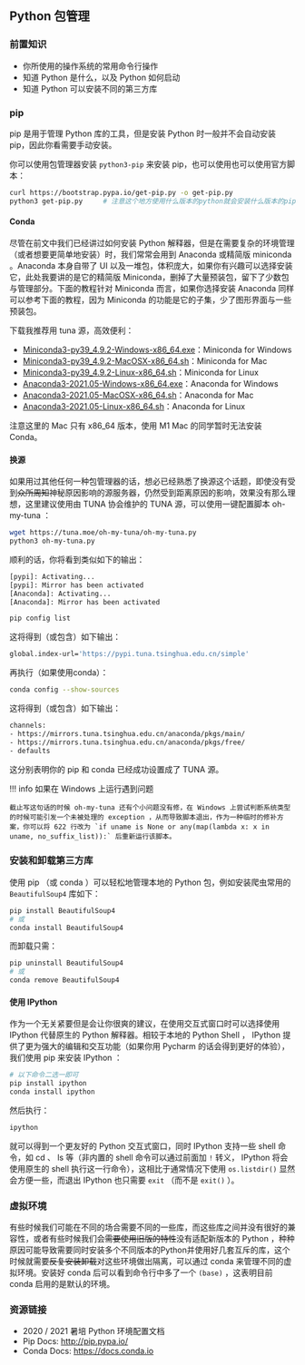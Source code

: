 ## Python 包管理

### 前置知识

+ 你所使用的操作系统的常用命令行操作
+ 知道 Python 是什么，以及 Python 如何启动
+ 知道 Python 可以安装不同的第三方库

### pip

pip 是用于管理 Python 库的工具，但是安装 Python 时一般并不会自动安装 pip，因此你看需要手动安装。

你可以使用包管理器安装 `python3-pip` 来安装 pip，也可以使用也可以使用官方脚本：

```bash
curl https://bootstrap.pypa.io/get-pip.py -o get-pip.py
python3 get-pip.py     # 注意这个地方使用什么版本的python就会安装什么版本的pip
```

#### Conda

尽管在前文中我们已经讲过如何安装 Python 解释器，但是在需要复杂的环境管理（或者想要更简单地安装）时，我们常常会用到 Anaconda 或精简版 miniconda 。Anaconda 本⾝⾃带了 UI 以及⼀堆包，体积庞⼤，如果你有兴趣可以选择安装它，此处我要讲的是它的精简版 Miniconda，删掉了⼤量预装包，留下了少数包与管理部分。下⾯的教程针对 Miniconda 而⾔，如果你选择安装 Anaconda 同样可以参考下⾯的教程，因为 Miniconda 的功能是它的⼦集，少了图形界⾯与⼀些预装包。

下载我推荐⽤ tuna 源，⾼效便利：

- [Miniconda3-py39_4.9.2-Windows-x86_64.exe](https://mirrors.tuna.tsinghua.edu.cn/anaconda/miniconda/Miniconda3-py39_4.9.2-Windows-x86_64.exe)：Miniconda for Windows
- [Miniconda3-py39_4.9.2-MacOSX-x86_64.sh](https://mirrors.tuna.tsinghua.edu.cn/anaconda/miniconda/Miniconda3-py39_4.9.2-MacOSX-x86_64.sh)：Miniconda for Mac
- [Miniconda3-py39_4.9.2-Linux-x86_64.sh](https://mirrors.tuna.tsinghua.edu.cn/anaconda/miniconda/Miniconda3-py39_4.9.2-Linux-x86_64.sh)：Miniconda for Linux
- [Anaconda3-2021.05-Windows-x86_64.exe](https://mirrors.tuna.tsinghua.edu.cn/anaconda/archive/Anaconda3-2021.05-Windows-x86_64.exe)：Anaconda for Windows
- [Anaconda3-2021.05-MacOSX-x86_64.sh](https://mirrors.tuna.tsinghua.edu.cn/anaconda/archive/Anaconda3-2021.05-MacOSX-x86_64.sh)：Anaconda for Mac
- [Anaconda3-2021.05-Linux-x86_64.sh](https://mirrors.tuna.tsinghua.edu.cn/anaconda/archive/Anaconda3-2021.05-Linux-x86_64.sh)：Anaconda for Linux

注意这里的 Mac 只有 x86_64 版本，使用 M1 Mac 的同学暂时无法安装 Conda。

#### 换源

如果用过其他任何一种包管理器的话，想必已经熟悉了换源这个话题，即使没有受到~~众所周知~~神秘原因影响的源服务器，仍然受到距离原因的影响，效果没有那么理想，这里建议使用由 TUNA 协会维护的 TUNA 源，可以使用一键配置脚本 oh-my-tuna ：

```bash
wget https://tuna.moe/oh-my-tuna/oh-my-tuna.py
python3 oh-my-tuna.py
```

顺利的话，你将看到类似如下的输出：

```bash
[pypi]: Activating...
[pypi]: Mirror has been activated
[Anaconda]: Activating...
[Anaconda]: Mirror has been activated
```

```bash
pip config list
```

这将得到（或包含）如下输出：

```bash
global.index-url='https://pypi.tuna.tsinghua.edu.cn/simple'
```

再执⾏（如果使用conda）：

```bash
conda config --show-sources
```

这将得到（或包含）如下输出：

```bash
channels:
- https://mirrors.tuna.tsinghua.edu.cn/anaconda/pkgs/main/
- https://mirrors.tuna.tsinghua.edu.cn/anaconda/pkgs/free/
- defaults
```

这分别表明你的 pip 和 conda 已经成功设置成了 TUNA 源。

!!! info 如果在 Windows 上运行遇到问题

    截止写这句话的时候 oh-my-tuna 还有个小问题没有修，在 Windows 上尝试判断系统类型的时候可能引发一个未被处理的 exception ，从而导致脚本退出，作为一种临时的修补方案，你可以将 622 行改为 `if uname is None or any(map(lambda x: x in uname, no_suffix_list)):` 后重新运行该脚本。

### 安装和卸载第三方库

使用 pip （或 conda ）可以轻松地管理本地的 Python 包，例如安装爬虫常用的 `BeautifulSoup4` 库如下：

```bash
pip install BeautifulSoup4
# 或
conda install BeautifulSoup4
```

而卸载只需：

```bash
pip uninstall BeautifulSoup4
# 或
conda remove BeautifulSoup4
```

#### 使用 IPython

作为一个无关紧要但是会让你很爽的建议，在使用交互式窗口时可以选择使用 IPython 代替原生的 Python 解释器。相较于本地的 Python Shell ， IPython 提供了更为强大的编辑和交互功能（如果你用 Pycharm 的话会得到更好的体验），我们使用 pip 来安装 IPython ：

```bash
# 以下命令二选一即可
pip install ipython
conda install ipython
```

然后执行：

```bash
ipython
```

就可以得到一个更友好的 Python 交互式窗口，同时 IPython 支持一些 shell 命令，如 cd 、 ls 等（非内置的 shell 命令可以通过前面加 `!` 转义， IPython 将会使用原生的 shell 执行这一行命令），这相比于通常情况下使用 `os.listdir()` 显然会方便一些，而退出 IPython 也只需要 `exit` （而不是 `exit()` ）。

### 虚拟环境

有些时候我们可能在不同的场合需要不同的一些库，而这些库之间并没有很好的兼容性，或者有些时候我们会~~需要使用旧版的特性~~没有适配新版本的 Python ，种种原因可能导致需要同时安装多个不同版本的Python并使用好几套互斥的库，这个时候就需要~~反复安装卸载~~对这些环境做出隔离，可以通过 conda 来管理不同的虚拟环境。安装好 conda 后可以看到命令行中多了一个 `(base)` ，这表明目前 conda 启用的是默认的环境。

### 资源链接

+ 2020 / 2021 暑培 Python 环境配置文档
+ Pip Docs: <http://pip.pypa.io/>
+ Conda Docs: <https://docs.conda.io>